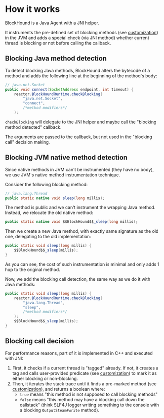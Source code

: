 # How it works

BlockHound is a Java Agent with a JNI helper.

It instruments the pre-defined set of blocking methods (see [customization](customization.md))
in the JVM and adds a special check (via JNI method) whether current thread is blocking or not before calling the callback.

## Blocking Java method detection
To detect blocking Java methods, BlockHound alters the bytecode of a method and adds the following line at the beginning of the method's body:
```java
// java.net.Socket
public void connect(SocketAddress endpoint, int timeout) {
    reactor.BlockHoundRuntime.checkBlocking(
        "java.net.Socket",
        "connect",
        /*method modifiers*/
    );
```

`checkBlocking` will delegate to the JNI helper and maybe call the "blocking method detected" callback.

The arguments are passed to the callback, but not used in the "blocking call" decision making.

## Blocking JVM native method detection
Since native methods in JVM can't be instrumented (they have no body), we use JVM's native method instrumentation technique.

Consider the following blocking method:
```java
// java.lang.Thread
public static native void sleep(long millis);
```

The method is public and we can't instrument the wrapping Java method. Instead, we relocate the old native method:
```java
public static native void $$BlockHound$$_sleep(long millis);
```

Then we create a new Java method, with exactly same signature as the old one, delegating to the old implementation:
```java
public static void sleep(long millis) {
    $$BlockHound$$_sleep(millis);
}
```

As you can see, the cost of such instrumentation is minimal and only adds 1 hop to the original method.

Now, we add the blocking call detection, the same way as we do it with Java methods:
```java
public static void sleep(long millis) {
    reactor.BlockHoundRuntime.checkBlocking(
        "java.lang.Thread",
        "sleep",
        /*method modifiers*/
    );
    $$BlockHound$$_sleep(millis);
}
```

## Blocking call decision
For performance reasons, part of it is implemented in C++ and executed with JNI:
1. First, it checks if a current thread is "tagged" already. If not, it creates a tag and calls user-provided predicate
   (see [customization](customization.md)) to mark it as either blocking or non-blocking.
2. Then, it iterates the stack trace until it finds a pre-marked method (see [customization](customization.md)), and returns a boolean where:  
    - `true` means "this method is not supposed to call blocking methods"
    - `false` means "this method may have a blocking call down the callstack" (think SLF4J logger writing something
      to the console with a blocking `OutputSteam#write` method).
